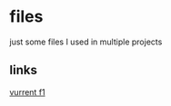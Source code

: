 # files
just some files I used in multiple projects

## links

[vurrent f1](https://na01.safelinks.protection.outlook.com/?url=https%3A%2F%2Fwww.streameast.best%2FF1-ABU-DHABI-vs-Race%2F33765&data=05%7C02%7C%7C499767ee426b44b434ac08dd1790f7ee%7C84df9e7fe9f640afb435aaaaaaaaaaaa%7C1%7C0%7C638692633581467994%7CUnknown%7CTWFpbGZsb3d8eyJFbXB0eU1hcGkiOnRydWUsIlYiOiIwLjAuMDAwMCIsIlAiOiJXaW4zMiIsIkFOIjoiTWFpbCIsIldUIjoyfQ%3D%3D%7C0%7C%7C%7C&sdata=ZtdLjx6w4w38GX%2Fxop7WzI4Br06%2BmK8082n0EUR9DRI%3D&reserved=0)
